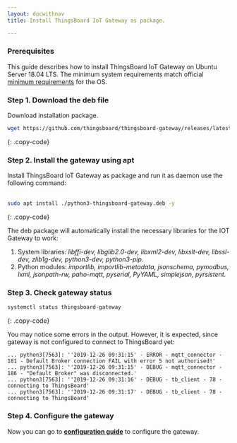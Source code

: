 ```yaml
---
layout: docwithnav
title: Install ThingsBoard IoT Gateway as package.

---
```


### Prerequisites

This guide describes how to install ThingsBoard IoT Gateway on Ubuntu Server 18.04 LTS. 
The minimum system requirements match official [minimum requirements](https://help.ubuntu.com/lts/serverguide/preparing-to-install.html#system-requirements) for the OS.

### Step 1. Download the deb file

Download installation package.

```bash
wget https://github.com/thingsboard/thingsboard-gateway/releases/latest/download/python3-thingsboard-gateway.deb
```
{: .copy-code}

### Step 2. Install the gateway using apt

Install ThingsBoard IoT Gateway as package and run it as daemon use the following command:<br><br>

```bash
sudo apt install ./python3-thingsboard-gateway.deb -y
```
{: .copy-code}

The deb package will automatically install the necessary libraries for the IOT Gateway to work:  

1. System libraries: *libffi-dev, libglib2.0-dev, libxml2-dev, libxslt-dev, libssl-dev, zlib1g-dev, python3-dev, python3-pip*.  
2. Python modules: *importlib, importlib-metadata, jsonschema, pymodbus, lxml, jsonpath-rw, paho-mqtt, pyserial, PyYAML, simplejson, pyrsistent*.  

### Step 3. Check gateway status 

```bash
systemctl status thingsboard-gateway
```
{: .copy-code}

You may notice some errors in the output. However, it is expected, since gateway is not configured to connect to ThingsBoard yet:

```text
... python3[7563]: ''2019-12-26 09:31:15' - ERROR - mqtt_connector - 181 - Default Broker connection FAIL with error 5 not authorised!'
... python3[7563]: ''2019-12-26 09:31:15' - DEBUG - mqtt_connector - 186 - "Default Broker" was disconnected.'
... python3[7563]: ''2019-12-26 09:31:16' - DEBUG - tb_client - 78 - connecting to ThingsBoard'
... python3[7563]: ''2019-12-26 09:31:17' - DEBUG - tb_client - 78 - connecting to ThingsBoard'
```

### Step 4. Configure the gateway 

Now you can go to [**configuration guide**](/docs/iot-gateway/configuration/) to configure the gateway.


